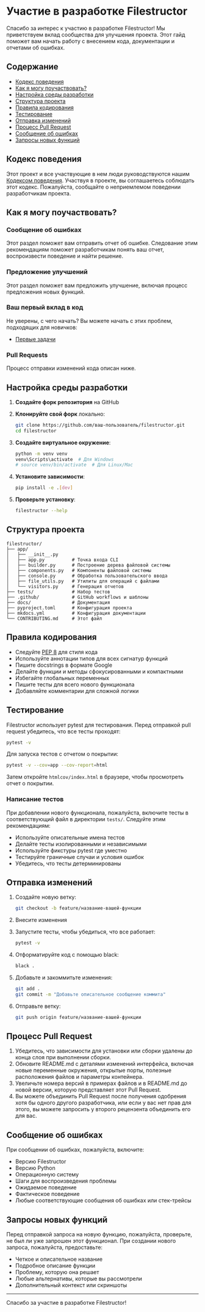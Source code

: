 # Участие в разработке Filestructor

Спасибо за интерес к участию в разработке Filestructor! Мы приветствуем вклад сообщества для улучшения проекта. Этот гайд поможет вам начать работу с внесением кода, документации и отчетами об ошибках.

## Содержание
- [Кодекс поведения](#кодекс-поведения)
- [Как я могу поучаствовать?](#как-я-могу-поучаствовать)
- [Настройка среды разработки](#настройка-среды-разработки)
- [Структура проекта](#структура-проекта)
- [Правила кодирования](#правила-кодирования)
- [Тестирование](#тестирование)
- [Отправка изменений](#отправка-изменений)
- [Процесс Pull Request](#процесс-pull-request)
- [Сообщение об ошибках](#сообщение-об-ошибках)
- [Запросы новых функций](#запросы-новых-функций)

## Кодекс поведения

Этот проект и все участвующие в нем люди руководствуются нашим [Кодексом поведения](CODE_OF_CONDUCT.md). Участвуя в проекте, вы соглашаетесь соблюдать этот кодекс. Пожалуйста, сообщайте о неприемлемом поведении разработчикам проекта.

## Как я могу поучаствовать?

### Сообщение об ошибках
Этот раздел поможет вам отправить отчет об ошибке. Следование этим рекомендациям поможет разработчикам понять ваш отчет, воспроизвести поведение и найти решение.

### Предложение улучшений
Этот раздел поможет вам предложить улучшение, включая процесс предложения новых функций.

### Ваш первый вклад в код
Не уверены, с чего начать? Вы можете начать с этих проблем, подходящих для новичков:
- [Первые задачи](https://github.com/yourusername/filestructor/issues?q=is%3Aopen+is%3Aissue+label%3A%22good+first+issue%22)

### Pull Requests
Процесс отправки изменений кода описан ниже.

## Настройка среды разработки

1. **Создайте форк репозитория** на GitHub
   
2. **Клонируйте свой форк** локально:
   ```bash
   git clone https://github.com/ваш-пользователь/filestructor.git
   cd filestructor
   ```

3. **Создайте виртуальное окружение**:
   ```bash
   python -m venv venv
   venv\Scripts\activate  # Для Windows
   # source venv/bin/activate  # Для Linux/Mac
   ```

4. **Установите зависимости**:
   ```bash
   pip install -e .[dev]
   ```

5. **Проверьте установку**:
   ```bash
   filestructor --help
   ```

## Структура проекта

```
filestructor/
├── app/
│   ├── __init__.py
│   ├── app.py          # Точка входа CLI
│   ├── builder.py      # Построение дерева файловой системы
│   ├── components.py   # Компоненты файловой системы
│   ├── console.py      # Обработка пользовательского ввода
│   ├── file_utils.py   # Утилиты для операций с файлами
│   └── visitors.py     # Генерация отчетов
├── tests/              # Набор тестов
├── .github/            # GitHub workflows и шаблоны
├── docs/               # Документация
├── pyproject.toml      # Конфигурация проекта
├── mkdocs.yml          # Конфигурация документации
└── CONTRIBUTING.md     # Этот файл
```

## Правила кодирования

- Следуйте [PEP 8](https://pep8.org/) для стиля кода
- Используйте аннотации типов для всех сигнатур функций
- Пишите docstrings в формате Google
- Делайте функции и методы сфокусированными и компактными
- Избегайте глобальных переменных
- Пишите тесты для всего нового функционала
- Добавляйте комментарии для сложной логики

## Тестирование

Filestructor использует pytest для тестирования. Перед отправкой pull request убедитесь, что все тесты проходят:

```bash
pytest -v
```

Для запуска тестов с отчетом о покрытии:

```bash
pytest -v --cov=app --cov-report=html
```

Затем откройте `htmlcov/index.html` в браузере, чтобы просмотреть отчет о покрытии.

### Написание тестов

При добавлении нового функционала, пожалуйста, включите тесты в соответствующий файл в директории `tests/`. Следуйте этим рекомендациям:

- Используйте описательные имена тестов
- Делайте тесты изолированными и независимыми
- Используйте фикстуры pytest где уместно
- Тестируйте граничные случаи и условия ошибок
- Убедитесь, что тесты детерминированы

## Отправка изменений

1. Создайте новую ветку:
   ```bash
   git checkout -b feature/название-вашей-функции
   ```

2. Внесите изменения

3. Запустите тесты, чтобы убедиться, что все работает:
   ```bash
   pytest -v
   ```

4. Отформатируйте код с помощью black:
   ```bash
   black .
   ```

5. Добавьте и закоммитьте изменения:
   ```bash
   git add .
   git commit -m "Добавьте описательное сообщение коммита"
   ```

6. Отправьте ветку:
   ```bash
   git push origin feature/название-вашей-функции
   ```

## Процесс Pull Request

1. Убедитесь, что зависимости для установки или сборки удалены до конца слоя при выполнении сборки.
2. Обновите README.md с деталями изменений интерфейса, включая новые переменные окружения, открытые порты, полезные расположения файлов и параметры контейнера.
3. Увеличьте номера версий в примерах файлов и в README.md до новой версии, которую представляет этот Pull Request.
4. Вы можете объединить Pull Request после получения одобрения хотя бы одного другого разработчика, или если у вас нет прав для этого, вы можете запросить у второго рецензента объединить его для вас.

## Сообщение об ошибках

При сообщении об ошибках, пожалуйста, включите:

- Версию Filestructor
- Версию Python
- Операционную систему
- Шаги для воспроизведения проблемы
- Ожидаемое поведение
- Фактическое поведение
- Любые соответствующие сообщения об ошибках или стек-трейсы

## Запросы новых функций

Перед отправкой запроса на новую функцию, пожалуйста, проверьте, не был ли уже запрошен этот функционал. При создании нового запроса, пожалуйста, предоставьте:

- Четкое и описательное название
- Подробное описание функции
- Проблему, которую она решает
- Любые альтернативы, которые вы рассмотрели
- Дополнительный контекст или скриншоты

---

Спасибо за участие в разработке Filestructor!